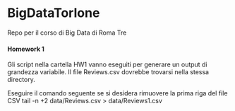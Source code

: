 # BigDataTorlone
Repo per il corso di Big Data di Roma Tre

#### Homework 1
Gli script nella cartella HW1 vanno eseguiti per generare un output di grandezza variabile. Il file Reviews.csv dovrebbe trovarsi nella stessa directory.

Eseguire il comando seguente se si desidera rimuovere la prima riga del file CSV
tail -n +2 data/Reviews.csv > data/Reviews1.csv
